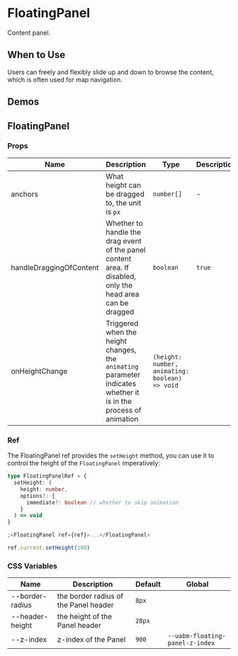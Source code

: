 # FloatingPanel

Content panel.

## When to Use

Users can freely and flexibly slide up and down to browse the content, which is often used for map navigation.

## Demos

<code src="./demos/demo1.tsx"></code>

<code src="./demos/demo2.tsx"></code>

<code src="./demos/demo3.tsx"></code>

## FloatingPanel

### Props

| Name | Description | Type | Description |
| --- | --- | --- | --- |
| anchors | What height can be dragged to, the unit is `px` | `number[]` | - |
| handleDraggingOfContent | Whether to handle the drag event of the panel content area. If disabled, only the head area can be dragged | `boolean` | `true` |
| onHeightChange | Triggered when the height changes, the `animating` parameter indicates whether it is in the process of animation | `(height: number, animating: boolean) => void` |  |

### Ref

The FloatingPanel ref provides the `setHeight` method, you can use it to control the height of the `FloatingPanel` imperatively:

```ts
type FloatingPanelRef = {
  setHeight: (
    height: number,
    options?: {
      immediate?: boolean // whether to skip animation
    }
  ) => void
}
```

```jsx
;<FloatingPanel ref={ref}>...</FloatingPanel>

ref.current.setHeight(100)
```

### CSS Variables

| Name | Description | Default | Global |
| --- | --- | --- | --- |
| --border-radius | the border radius of the Panel header | `8px` |  |
| --header-height | the height of the Panel header | `28px` |  |
| --z-index | z-index of the Panel | `900` | `--uabm-floating-panel-z-index` |
